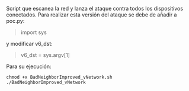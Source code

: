 Script que escanea la red y lanza el ataque contra todos los dispositivos conectados. 
Para realizar esta versión del ataque se debe de añadir a poc.py: 

> import sys

y modificar v6_dst: 

   

>  v6_dst = sys.argv[1]

Para su ejecución: 

    chmod +x BadNeighborImproved_vNetwork.sh
    ./BadNeighborImproved_vNetwork

